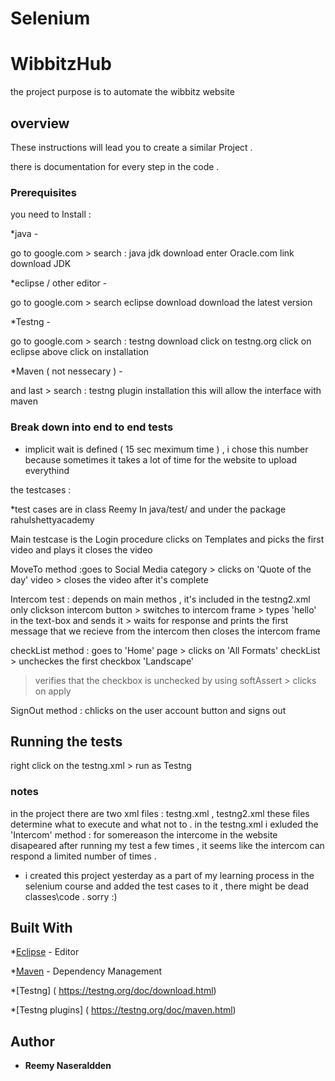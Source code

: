 # Selenium
# WibbitzHub

the project purpose is to automate the wibbitz website 

## overview

These instructions will lead you to create a similar Project . 

there is documentation for every step in the code .


### Prerequisites

you need to Install :

*java - 

go to google.com > search : java jdk download 
enter Oracle.com link 
download JDK

*eclipse / other editor - 

go to google.com > search eclipse download 
download the latest version 

*Testng -

go to google.com > search : testng download 
click on testng.org 
click on eclipse above 
click on installation

*Maven ( not nessecary )  -

and last > search : testng plugin installation 
this will allow the interface with maven 


### Break down into end to end tests

* implicit wait is defined ( 15 sec meximum time ) , i chose this number because sometimes it takes a lot of time for the website to upload everythind 

the testcases : 

*test cases are in class Reemy In java/test/ and under the package rahulshettyacademy 

Main testcase is the Login procedure 
clicks on Templates and picks the first video and plays it 
closes the video 

MoveTo method :goes to Social Media category > clicks on 'Quote of the day' video > 
closes the video after it's complete 

Intercom test : depends on main methos , it's included in the testng2.xml only 
clickson intercom button > switches to intercom frame > types 'hello' in the text-box and sends it > 
waits for response and prints the first message that we recieve from the intercom then closes the intercom frame 

checkList method : goes to 'Home' page > clicks on 'All Formats' checkList > uncheckes the first checkbox 'Landscape' 
> verifies that the checkbox is unchecked by using softAssert > clicks on apply 

SignOut method : chlicks on   the user account button and signs out 

## Running the tests

right click on the testng.xml > run as Testng 

### notes

in the project there are two xml files : testng.xml , testng2.xml 
these files determine what to execute and what not to . 
in the testng.xml i exluded the 'Intercom' method :
for somereason the intercome in the website disapeared after running my test a few times , 
it seems like the intercom can respond a limited number of times . 

* i created this project yesterday as a part of my learning process in the selenium course and added the test cases to it ,
there might be dead classes\code . sorry :) 
 
 
## Built With

*[Eclipse](https://www.oracle.com/) - Editor

*[Maven](https://maven.apache.org/) - Dependency Management

*[Testng] ( https://testng.org/doc/download.html)

*[Testng plugins] ( https://testng.org/doc/maven.html)


## Author

* **Reemy Naseraldden** 


